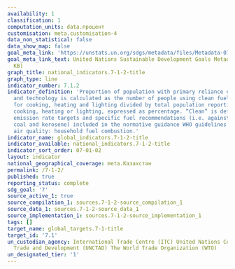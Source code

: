 ```yaml
---
availability: 1
classification: 1
computation_units: data.процент
customisation: meta.customisation-4
data_non_statistical: false
data_show_map: false
goal_meta_link: 'https://unstats.un.org/sdgs/metadata/files/Metadata-07-01-02.pdf '
goal_meta_link_text: United Nations Sustainable Development Goals Metadata (PDF 232
  KB)
graph_title: national_indicators.7-1-2-title
graph_type: line
indicator_number: 7.1.2
indicator_definition: 'Proportion of population with primary reliance on clean fuels
  and technology is calculated as the number of people using clean fuels and technologies
  for cooking, heating and lighting divided by total population reporting that any
  cooking, heating or lighting, expressed as percentage. “Clean” is defined by the
  emission rate targets and specific fuel recommendations (i.e. against unprocessed
  coal and kerosene) included in the normative guidance WHO guidelines for indoor
  air quality: household fuel combustion.'
indicator_name: global_indicators.7-1-2-title
indicator_available: national_indicators.7-1-2-title
indicator_sort_order: 07-01-02
layout: indicator
national_geographical_coverage: meta.Казахстан
permalink: /7-1-2/
published: true
reporting_status: complete
sdg_goal: '7'
source_active_1: true
source_compilation_1: sources.7-1-2-source_compilation_1
source_data_1: sources.7-1-2-source_data_1
source_implementation_1: sources.7-1-2-source_implementation_1
tags: []
target_name: global_targets.7-1-title
target_id: '7.1'
un_custodian_agency: International Trade Centre (ITC) United Nations Conference on
  Trade and Development (UNCTAD) The World Trade Organization (WTO)
un_designated_tier: '1'
---
```

